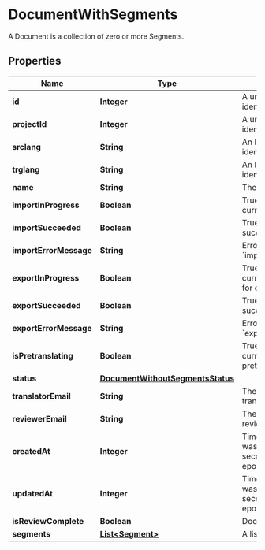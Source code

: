 

# DocumentWithSegments

A Document is a collection of zero or more Segments. 
## Properties

Name | Type | Description | Notes
------------ | ------------- | ------------- | -------------
**id** | **Integer** | A unique number identifying the Document. |  [optional]
**projectId** | **Integer** | A unique number identifying the Project. |  [optional]
**srclang** | **String** | An ISO 639-1 language identifier. |  [optional]
**trglang** | **String** | An ISO 639-1 language identifier. |  [optional]
**name** | **String** | The document name. |  [optional]
**importInProgress** | **Boolean** | True if the document is currently being imported |  [optional]
**importSucceeded** | **Boolean** | True if the import process succeeded. |  [optional]
**importErrorMessage** | **String** | Error message if &#x60;import_succeeded&#x3D;false&#x60; |  [optional]
**exportInProgress** | **Boolean** | True if the document is currently being exported for download |  [optional]
**exportSucceeded** | **Boolean** | True if the export process succeeded. |  [optional]
**exportErrorMessage** | **String** | Error message if &#x60;export_succeeded&#x3D;false&#x60; |  [optional]
**isPretranslating** | **Boolean** | True if the document is currently being pretranslated. |  [optional]
**status** | [**DocumentWithoutSegmentsStatus**](DocumentWithoutSegmentsStatus.md) |  |  [optional]
**translatorEmail** | **String** | The email of the assigned translator. |  [optional]
**reviewerEmail** | **String** | The email of the assigned reviewer. |  [optional]
**createdAt** | **Integer** | Time at which the object was created. Measured in seconds since the Unix epoch. |  [optional]
**updatedAt** | **Integer** | Time at which the object was created. Measured in seconds since the Unix epoch. |  [optional]
**isReviewComplete** | **Boolean** | Document review status. |  [optional]
**segments** | [**List&lt;Segment&gt;**](Segment.md) | A list of Segments. |  [optional]



